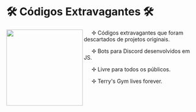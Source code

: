 # 🛠️ Códigos Extravagantes 🛠️

<img src="https://i.imgur.com/WlcdlRf.gif" align="left" width="200px">

⠀⠀✢  Códigos extravagantes que foram descartados de projetos originais.

⠀⠀✢  Bots para Discord desenvolvidos em JS.

⠀⠀✢  Livre para todos os públicos.

⠀⠀✢  Terry's Gym lives forever.
